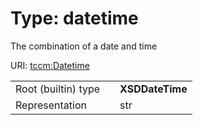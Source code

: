 
# Type: datetime


The combination of a date and time

URI: [tccm:Datetime](https://hotecosystem.org/tccm/Datetime)

|  |  |  |
| --- | --- | --- |
| Root (builtin) type | | **XSDDateTime** |
| Representation | | str |
